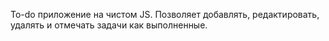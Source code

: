 To-do приложение на чистом JS.
Позволяет добавлять, редактировать, удалять и отмечать задачи как выполненные.
